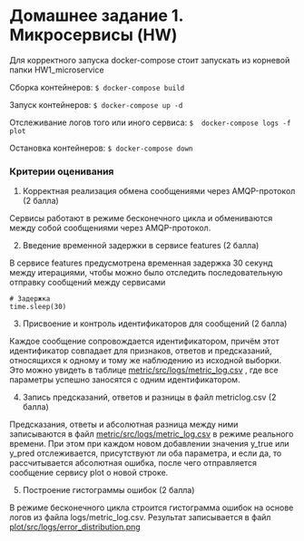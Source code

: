 # Домашнее задание 1. Микросервисы (HW)

Для корректного запуска docker-compose стоит запускать из корневой папки HW1_microservice

Сборка контейнеров: ``` $ docker-compose build ```

Запуск контейнеров: ``` $ docker-compose up -d ```

Отслеживание логов того или иного сервиса: ``` $  docker-compose logs -f plot ```

Остановка контейнеров:  ``` $ docker-compose down ```

### Критерии оценивания

1. Корректная реализация обмена сообщениями через AMQP-протокол (2 балла)

Сервисы работают в режиме бесконечного цикла и обмениваются между собой сообщениями через AMQP-протокол.

2. Введение временной задержки в сервисе features (2 балла) 

В сервисе features предусмотрена временная задержка 30 секунд между итерациями, чтобы можно было отследить последовательную отправку сообщений между сервисами
```
# Задержка
time.sleep(30)
```

3. Присвоение и контроль идентификаторов для сообщений (2 балла)  

Каждое сообщение сопровождается идентификатором, причём этот идентификатор совпадает для признаков, ответов и предсказаний, относящихся к одному и тому же наблюдению из исходной выборки. Это можно увидеть в таблице [metric/src/logs/metric_log.csv](https://github.com/ekaterinakaz4255/HW1_microservice/blob/75a5d55a826d45ec18729b2285402189721a438c/metric/src/logs/metric_log.csv) , где все параметры успешно заносятся с одним идентификатором. 

4. Запись предсказаний, ответов и разницы в файл metriclog.csv (2 балла)  

Предсказания, ответы и абсолютная разница между ними записываются в файл [metric/src/logs/metric_log.csv](https://github.com/ekaterinakaz4255/HW1_microservice/blob/75a5d55a826d45ec18729b2285402189721a438c/metric/src/logs/metric_log.csv) в режиме реального времени. При этом при каждом новом добавлении значения y_true или y_pred отслеживается, присутствуют ли оба параметра, и если да, то рассчитывается абсолютная ошибка, после чего отправляется сообщение сервису plot о новой строке. 

5. Построение гистограммы ошибок (2 балла)

В режиме бесконечного цикла строится гистограмма ошибок на основе логов из файла logs/metric_log.csv. Результат записывается в файл [plot/src/logs/error_distribution.png](https://github.com/ekaterinakaz4255/HW1_microservice/blob/75a5d55a826d45ec18729b2285402189721a438c/plot/src/logs/error_distribution.png)
